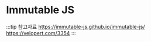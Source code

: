 # Immutable JS

:::tip 참고자료
<https://immutable-js.github.io/immutable-js/>  
<https://velopert.com/3354>
:::

